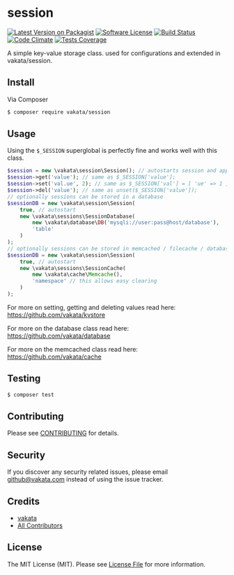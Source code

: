 # session

[![Latest Version on Packagist][ico-version]][link-packagist]
[![Software License][ico-license]](LICENSE.md)
[![Build Status][ico-travis]][link-travis]
[![Code Climate][ico-cc]][link-cc]
[![Tests Coverage][ico-cc-coverage]][link-cc]

A simple key-value storage class. used for configurations and extended in vakata/session.

## Install

Via Composer

``` bash
$ composer require vakata/session
```

## Usage

Using the `$_SESSION` superglobal is perfectly fine and works well with this class.

``` php
$session = new \vakata\session\Session(); // autostarts session and applies useful defaults
$session->get('value'); // same as $_SESSION['value'];
$session->set('val.ue', 2); // same as $_SESSION['val'] = [ 'ue' => 1 ];
$session->del('value'); // same as unset($_SESSION['value']);
// optionally sessions can be stored in a database
$sessionDB = new \vakata\session\Session(
    true, // autostart
    new \vakata\sessions\SessionDatabase(
        new \vakata\database\DB('mysqli://user:pass@host/database'),
        'table'
    )
);
// optionally sessions can be stored in memcached / filecache / database
$sessionDB = new \vakata\session\Session(
    true, // autostart
    new \vakata\sessions\SessionCache(
        new \vakata\cache\Memcache(),
        'namespace' // this allows easy clearing
    )
);
```

For more on setting, getting and deleting values read here:
https://github.com/vakata/kvstore

For more on the database class read here:
https://github.com/vakata/database

For more on the memcached class read here:
https://github.com/vakata/cache

## Testing

``` bash
$ composer test
```


## Contributing

Please see [CONTRIBUTING](CONTRIBUTING.md) for details.

## Security

If you discover any security related issues, please email github@vakata.com instead of using the issue tracker.

## Credits

- [vakata][link-author]
- [All Contributors][link-contributors]

## License

The MIT License (MIT). Please see [License File](LICENSE.md) for more information.

[ico-version]: https://img.shields.io/packagist/v/vakata/session.svg?style=flat-square
[ico-license]: https://img.shields.io/badge/license-MIT-brightgreen.svg?style=flat-square
[ico-travis]: https://img.shields.io/travis/vakata/session/master.svg?style=flat-square
[ico-scrutinizer]: https://img.shields.io/scrutinizer/coverage/g/vakata/session.svg?style=flat-square
[ico-code-quality]: https://img.shields.io/scrutinizer/g/vakata/session.svg?style=flat-square
[ico-downloads]: https://img.shields.io/packagist/dt/vakata/session.svg?style=flat-square
[ico-cc]: https://img.shields.io/codeclimate/github/vakata/session.svg?style=flat-square
[ico-cc-coverage]: https://img.shields.io/codeclimate/coverage/github/vakata/session.svg?style=flat-square

[link-packagist]: https://packagist.org/packages/vakata/session
[link-travis]: https://travis-ci.org/vakata/session
[link-scrutinizer]: https://scrutinizer-ci.com/g/vakata/session/code-structure
[link-code-quality]: https://scrutinizer-ci.com/g/vakata/session
[link-downloads]: https://packagist.org/packages/vakata/session
[link-author]: https://github.com/vakata
[link-contributors]: ../../contributors
[link-cc]: https://codeclimate.com/github/vakata/session

